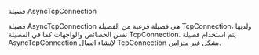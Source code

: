 فصيلة AsyncTcpConnection 

فصيلة AsyncTcpConnection هي فصيلة فرعية من الفصيلة TcpConnection، ولديها نفس الخصائص والواجهات كما في الفصيلة TcpConnection. يتم استخدام فصيلة AsyncTcpConnection لإنشاء اتصال TcpConnection بشكل غير متزامن.
